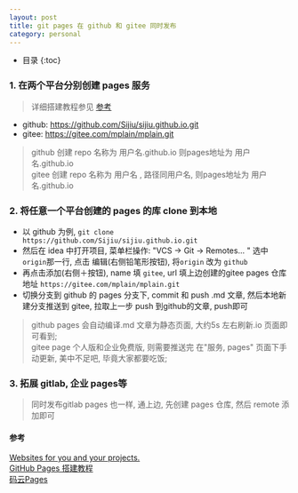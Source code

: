 ```yaml
---
layout: post
title: git pages 在 github 和 gitee 同时发布
category: personal
---
```

* 目录
{:toc}

### 1. 在两个平台分别创建 pages 服务
> 详细搭建教程参见 [参考](#参考)  
* github: https://github.com/Sijiu/sijiu.github.io.git  
* gitee: https://gitee.com/mplain/mplain.git  
> github 创建 repo 名称为 用户名.github.io 则pages地址为 用户名.github.io  
> gitee 创建 repo 名称为 用户名 , 路径同用户名, 则pages地址为 用户名.github.io  

### 2. 将任意一个平台创建的 pages 的库 clone 到本地
- 以 github 为例, `git clone https://github.com/Sijiu/sijiu.github.io.git`  
- 然后在 idea 中打开项目, 菜单栏操作: "VCS -> Git -> Remotes... " 选中 `origin`那一行, 点击
编辑(右侧铅笔形按钮), 将`origin` 改为 `github`  
- 再点击添加(右侧＋按钮), name 填 `gitee`, url 填上边创建的gitee pages 仓库地址 `https://gitee.com/mplain/mplain.git`  
- 切换分支到 github 的 pages 分支下, commit 和 push .md 文章, 然后本地新建分支推送到 gitee, 拉取上一步 push 到github的文章, push即可  
> github pages 会自动编译.md 文章为静态页面, 大约5s 左右刷新.io 页面即可看到;   
> gitee page 个人版和企业免费版, 则需要推送完 在"服务, pages" 页面下手动更新, 美中不足吧, 毕竟大家都要吃饭;

### 3. 拓展 gitlab, 企业 pages等
> 同时发布gitlab pages 也一样, 通上边, 先创建 pages 仓库, 然后 remote 添加即可

#### 参考
[Websites for you and your projects.](https://pages.github.com/)  
[GitHub Pages 搭建教程](https://sspai.com/post/54608)  
[码云Pages](https://gitee.com/help/articles/4136)


